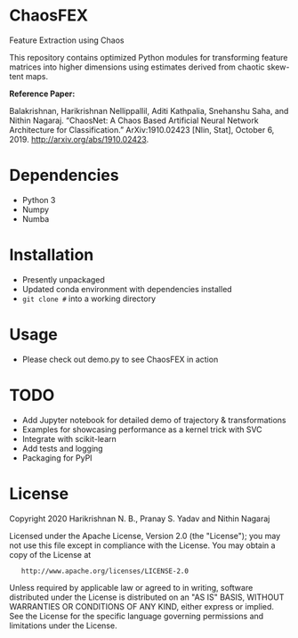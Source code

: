 # ChaosFEX

Feature Extraction using Chaos

This repository contains optimized Python modules for transforming feature matrices
into higher dimensions using estimates derived from chaotic skew-tent maps.

**Reference Paper:**

Balakrishnan, Harikrishnan Nellippallil, Aditi Kathpalia, Snehanshu Saha, and Nithin Nagaraj. “ChaosNet: A Chaos Based Artificial Neural Network Architecture for Classification.” ArXiv:1910.02423 [Nlin, Stat], October 6, 2019. http://arxiv.org/abs/1910.02423.

# Dependencies

 - Python 3
 - Numpy
 - Numba

# Installation

 - Presently unpackaged
 - Updated conda environment with dependencies installed
 - `git clone #` into a working directory

# Usage

 - Please check out demo.py to see ChaosFEX in action

# TODO

 - Add Jupyter notebook for detailed demo of trajectory & transformations
 - Examples for showcasing performance as a kernel trick with SVC
 - Integrate with scikit-learn
 - Add tests and logging
 - Packaging for PyPI


# License

Copyright 2020 Harikrishnan N. B., Pranay S. Yadav and Nithin Nagaraj

   Licensed under the Apache License, Version 2.0 (the "License");
   you may not use this file except in compliance with the License.
   You may obtain a copy of the License at

       http://www.apache.org/licenses/LICENSE-2.0

   Unless required by applicable law or agreed to in writing, software
   distributed under the License is distributed on an "AS IS" BASIS,
   WITHOUT WARRANTIES OR CONDITIONS OF ANY KIND, either express or implied.
   See the License for the specific language governing permissions and
   limitations under the License.